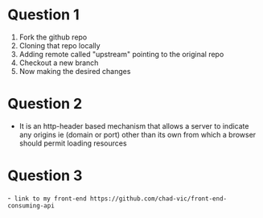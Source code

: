 # Question 1

1. Fork the github repo
2. Cloning that repo locally
3. Adding remote called "upstream" pointing to the original repo
4. Checkout a new branch
5. Now making the desired changes

# Question 2

- It is an http-header based mechanism that allows a server to indicate any origins ie (domain or port) other than its own from which a browser should permit loading resources

# Question 3

-` link to my front-end https://github.com/chad-vic/front-end-consuming-api`
